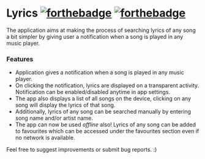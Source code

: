 # Lyrics   [![forthebadge](http://forthebadge.com/badges/built-with-love.svg)](http://forthebadge.com)  [![forthebadge](http://forthebadge.com/badges/built-with-swag.svg)](http://forthebadge.com)

The application aims at making the process of searching lyrics of any song a bit simpler by giving user a notification when a song is played in any music player. 

### Features

- Application gives a notification when a song is played in any music player.
- On clicking the notification, lyrics are displayed on a transparent activity. Notification can be enabled/disabled anytime in app settings.
- The app also displays a list of all songs on the device, clicking on any song will display the lyrics of that song.
- Additionally, lyrics of any song can be searched manually by entering song name and/or artist name.
- The app can now be used *offline* also! Lyrics of any song can be added to favourites which can be accessed under the favourites section even if no network is available.

Feel free to suggest improvements or submit bug reports. :)
